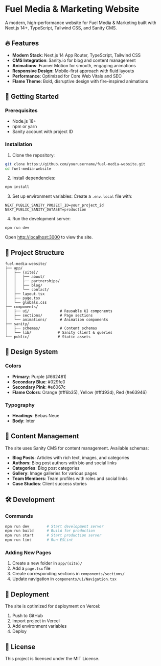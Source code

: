 # Fuel Media & Marketing Website

A modern, high-performance website for Fuel Media & Marketing built with Next.js 14+, TypeScript, Tailwind CSS, and Sanity CMS.

## 🔥 Features

- **Modern Stack**: Next.js 14 App Router, TypeScript, Tailwind CSS
- **CMS Integration**: Sanity.io for blog and content management
- **Animations**: Framer Motion for smooth, engaging animations
- **Responsive Design**: Mobile-first approach with fluid layouts
- **Performance**: Optimized for Core Web Vitals and SEO
- **Flame Theme**: Bold, disruptive design with fire-inspired animations

## 🚀 Getting Started

### Prerequisites

- Node.js 18+
- npm or yarn
- Sanity account with project ID

### Installation

1. Clone the repository:
```bash
git clone https://github.com/yourusername/fuel-media-website.git
cd fuel-media-website
```

2. Install dependencies:
```bash
npm install
```

3. Set up environment variables:
Create a `.env.local` file with:
```
NEXT_PUBLIC_SANITY_PROJECT_ID=your_project_id
NEXT_PUBLIC_SANITY_DATASET=production
```

4. Run the development server:
```bash
npm run dev
```

Open [http://localhost:3000](http://localhost:3000) to view the site.

## 📁 Project Structure

```
fuel-media-website/
├── app/
│   ├── (site)/
│   │   ├── about/
│   │   ├── partnerships/
│   │   ├── blog/
│   │   └── contact/
│   ├── layout.tsx
│   ├── page.tsx
│   └── globals.css
├── components/
│   ├── ui/              # Reusable UI components
│   ├── sections/        # Page sections
│   └── animations/      # Animation components
├── sanity/
│   ├── schemas/         # Content schemas
│   └── lib/            # Sanity client & queries
└── public/             # Static assets
```

## 🎨 Design System

### Colors
- **Primary**: Purple (#662481)
- **Secondary Blue**: #029fe0
- **Secondary Pink**: #e6067c
- **Flame Colors**: Orange (#ff6b35), Yellow (#ffd93d), Red (#e63946)

### Typography
- **Headings**: Bebas Neue
- **Body**: Inter

## 📝 Content Management

The site uses Sanity CMS for content management. Available schemas:

- **Blog Posts**: Articles with rich text, images, and categories
- **Authors**: Blog post authors with bio and social links
- **Categories**: Blog post categories
- **Gallery**: Image galleries for various pages
- **Team Members**: Team profiles with roles and social links
- **Case Studies**: Client success stories

## 🛠️ Development

### Commands

```bash
npm run dev        # Start development server
npm run build      # Build for production
npm run start      # Start production server
npm run lint       # Run ESLint
```

### Adding New Pages

1. Create a new folder in `app/(site)/`
2. Add a `page.tsx` file
3. Create corresponding sections in `components/sections/`
4. Update navigation in `components/ui/Navigation.tsx`

## 🚀 Deployment

The site is optimized for deployment on Vercel:

1. Push to GitHub
2. Import project in Vercel
3. Add environment variables
4. Deploy

## 📄 License

This project is licensed under the MIT License.